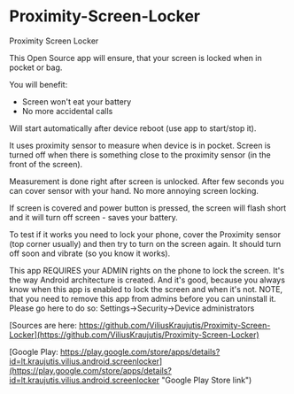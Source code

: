 Proximity-Screen-Locker
=======================

Proximity Screen Locker


This Open Source app will ensure, that your screen is locked when in pocket or bag.

You will benefit:
* Screen won't eat your battery
* No more accidental calls

Will start automatically after device reboot (use app to start/stop it).

It uses proximity sensor to measure when device is in pocket. Screen is turned off when there is something close to the proximity sensor (in the front of the screen).

Measurement is done right after screen is unlocked. After few seconds you can cover sensor with your hand. No more annoying screen locking.

If screen is covered and power button is pressed, the screen will flash short and it will turn off screen - saves your battery.

To test if it works you need to lock your phone, cover the Proximity sensor (top corner usually) and then try to turn on the screen again. It should turn off soon and vibrate (so you know it works).

This app REQUIRES your ADMIN rights on the phone to lock the screen. It's the way Android architecture is created. And it's good, because you always know when this app is enabled to lock the screen and when it's not.
NOTE, that you need to remove this app from admins before you can uninstall it. Please go here to do so: Settings->Security->Device administrators

[Sources are here: https://github.com/ViliusKraujutis/Proximity-Screen-Locker](https://github.com/ViliusKraujutis/Proximity-Screen-Locker)

[Google Play: https://play.google.com/store/apps/details?id=lt.kraujutis.vilius.android.screenlocker](https://play.google.com/store/apps/details?id=lt.kraujutis.vilius.android.screenlocker "Google Play Store link")
